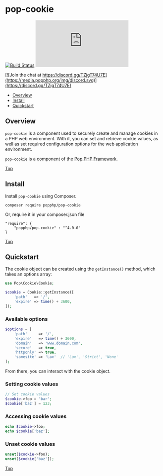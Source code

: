 pop-cookie
==========

[![Build Status](https://github.com/popphp/pop-cookie/workflows/phpunit/badge.svg)](https://github.com/popphp/pop-cookie/actions)
[![Coverage Status](http://cc.popphp.org/coverage.php?comp=pop-cookie)](http://cc.popphp.org/pop-cookie/)

[![Join the chat at https://discord.gg/TZjgT74U7E](https://media.popphp.org/img/discord.svg)](https://discord.gg/TZjgT74U7E)

* [Overview](#overview)
* [Install](#install)
* [Quickstart](#quickstart)

Overview
--------
`pop-cookie` is a component used to securely create and manage cookies in a PHP web environment.
With it, you can set and retrieve cookie values, as well as set required configuration options
for the web application environment.

`pop-cookie` is a component of the [Pop PHP Framework](https://www.popphp.org/).

[Top](#pop-cookie)

Install
-------

Install `pop-cookie` using Composer.

    composer require popphp/pop-cookie

Or, require it in your composer.json file

    "require": {
        "popphp/pop-cookie" : "^4.0.0"
    }

[Top](#pop-cookie)

Quickstart
----------

The cookie object can be created using the `getInstance()` method, which takes an options array:

```php
use Pop\Cookie\Cookie;

$cookie = Cookie::getInstance([
    'path'   => '/',
    'expire' => time() + 3600,
]);
```

### Available options

```php
$options = [
    'path'     => '/',
    'expire'   => time() + 3600,
    'domain'   => 'www.domain.com',
    'secure'   => true,
    'httponly' => true,
    'samesite' => 'Lax'  // 'Lax', 'Strict', 'None'
];
```

From there, you can interact with the cookie object.

### Setting cookie values

```php
// Set cookie values
$cookie->foo = 'bar';
$cookie['baz'] = 123;
```

### Accessing cookie values

```php
echo $cookie->foo;
echo $cookie['baz'];
```

### Unset cookie values

```php
unset($cookie->foo);
unset($cookie['baz']);
```

[Top](#pop-cookie)
